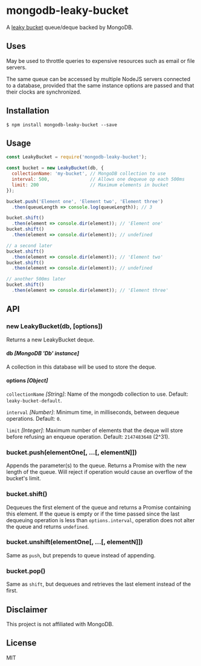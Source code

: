 # mongodb-leaky-bucket
A [leaky bucket](https://en.wikipedia.org/wiki/Leaky_bucket) queue/deque backed by MongoDB.

## Uses
May be used to throttle queries to expensive resources such as email or file servers.

The same queue can be accessed by multiple NodeJS servers connected to a database, provided that the same instance options are passed and that their clocks are synchronized.

## Installation

```
$ npm install mongodb-leaky-bucket --save
```

## Usage

```javascript
const LeakyBucket = require('mongodb-leaky-bucket');

const bucket = new LeakyBucket(db, {
  collectionName: 'my-bucket', // MongoDB collection to use
  interval: 500,               // Allows one dequeue op each 500ms
  limit: 200                   // Maximum elements in bucket
});

bucket.push('Element one', 'Element two', 'Element three')
  .then(queueLength => console.log(queueLength)); // 3

bucket.shift()
  .then(element => console.dir(element)); // 'Element one'
bucket.shift()
  .then(element => console.dir(element)); // undefined

// a second later
bucket.shift()
  .then(element => console.dir(element)); // 'Element two'
bucket.shift()
  .then(element => console.dir(element)); // undefined

// another 500ms later
bucket.shift()
  .then(element => console.dir(element)); // 'Element three'
```

## API

### new LeakyBucket(db, [options])
Returns a new LeakyBucket deque.

#### db _[MongoDB 'Db' instance]_
A collection in this database will be used to store the deque.

#### options _[Object]_
`collectionName` _[String]_: Name of the mongodb collection to use. Default: `leaky-bucket-default`.

`interval` _[Number]_: Minimum time, in milliseconds, between dequeue operations. Default: `0`.

`limit` _[Integer]_: Maximum number of elements that the deque will store before refusing an enqueue operation. Default: `2147483648` (2^31).

### bucket.push(elementOne[, ...[, elementN]])
Appends the parameter(s) to the queue. Returns a Promise with the new length of the queue. Will reject if operation would cause an overflow of the bucket's limit.

### bucket.shift()
Dequeues the first element of the queue and returns a Promise containing this element. If the queue is empty or if the time passed since the last dequeuing operation is less than `options.interval`, operation does not alter the queue and returns `undefined`.

### bucket.unshift(elementOne[, ...[, elementN]])
Same as `push`, but prepends to queue instead of appending.

### bucket.pop()
Same as `shift`, but dequeues and retrieves the last element instead of the first.

## Disclaimer
This project is not affiliated with MongoDB.

## License
MIT
